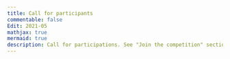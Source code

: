 ```yaml
---
title: Call for participants
commentable: false
Edit: 2021-05
mathjax: true
mermaid: true
description: Call for participations. See "Join the competition" section below for details.
---
```

